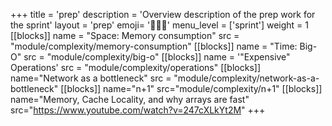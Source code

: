+++
title = 'prep'
description = 'Overview description of the prep work for the sprint'
layout = 'prep'
emoji= '🧑🏾‍💻'
menu_level = ['sprint']
weight = 1
[[blocks]]
name = "Space: Memory consumption"
src = "module/complexity/memory-consumption"
[[blocks]]
name = "Time: Big-O"
src = "module/complexity/big-o"
[[blocks]]
name = '"Expensive" Operations'
src = "module/complexity/operations"
[[blocks]]
name="Network as a bottleneck"
src = "module/complexity/network-as-a-bottleneck"
[[blocks]]
name="n+1"
src="module/complexity/n+1"
[[blocks]]
name="Memory, Cache Locality, and why arrays are fast"
src="https://www.youtube.com/watch?v=247cXLkYt2M"
+++
